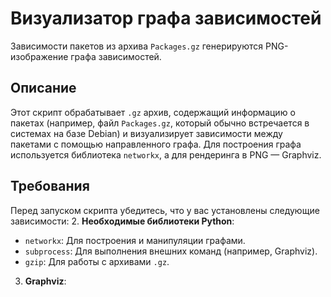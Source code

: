 # Визуализатор графа зависимостей
Зависимости пакетов из архива 
`Packages.gz` генерируются PNG-изображение графа зависимостей.

## Описание
Этот скрипт обрабатывает `.gz` архив, содержащий информацию о пакетах 
(например, файл `Packages.gz`, который обычно встречается в системах на 
базе Debian) и визуализирует зависимости между пакетами с помощью 
направленного графа. Для построения графа используется библиотека 
`networkx`, а для рендеринга в PNG — Graphviz.

## Требования
Перед запуском скрипта убедитесь, что у вас установлены следующие зависимости:
2. **Необходимые библиотеки Python**:
   - `networkx`: Для построения и манипуляции графами.
   - `subprocess`: Для выполнения внешних команд (например, Graphviz).
   - `gzip`: Для работы с архивами `.gz`.
3. **Graphviz**:
